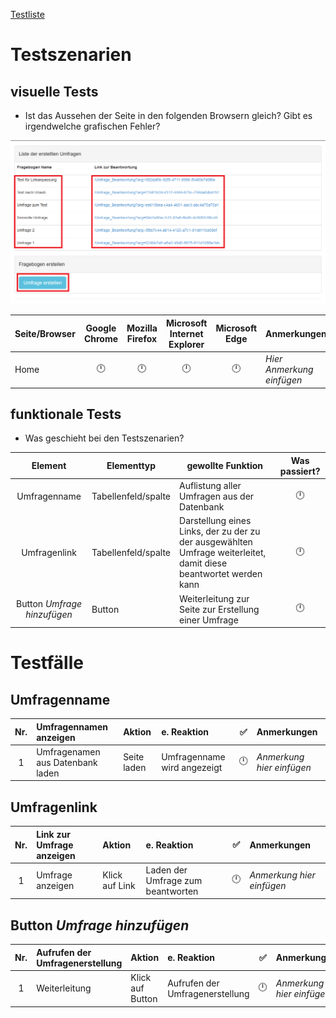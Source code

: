[Testliste](/Tests/Testliste.md)
# Testszenarien
## visuelle Tests
* Ist das Aussehen der Seite in den folgenden Browsern gleich? Gibt es irgendwelche grafischen Fehler?

![Bild der Home-Seite](/Tests/Tests%20-%20Ver.%200.4/Images/Home.png)

| Seite/Browser | Google Chrome | Mozilla Firefox | Microsoft Internet Explorer | Microsoft Edge | Anmerkungen |
| :--- | :---: | :---: |  :---: | :---: | :--- |
| Home | :clock12: | :clock12:|:clock12:|:clock12:| *Hier Anmerkung einfügen* |

## funktionale Tests
* Was geschieht bei den Testszenarien?

| Element | Elementtyp | gewollte Funktion | Was passiert? |
| :---: | --- | --- | :---: |
| Umfragenname | Tabellenfeld/spalte | Auflistung aller Umfragen aus der Datenbank | :clock12: |
| Umfragenlink | Tabellenfeld/spalte | Darstellung eines Links, der zu der zu der ausgewählten Umfrage weiterleitet, damit diese beantwortet werden kann | :clock12: |
| Button *Umfrage hinzufügen* | Button | Weiterleitung zur Seite zur Erstellung einer Umfrage | :clock12: |

# Testfälle

## Umfragenname

| Nr. | Umfragennamen anzeigen | Aktion | e. Reaktion | :white_check_mark: | Anmerkungen |
| :---: | :--- | :--- | :--- | :---: | :--- |
| 1 | Umfragenamen aus Datenbank laden | Seite laden | Umfragenname wird angezeigt | :clock12: | *Anmerkung hier einfügen* |

## Umfragenlink

| Nr. | Link zur Umfrage anzeigen | Aktion | e. Reaktion | :white_check_mark: | Anmerkungen |
| :---: | :--- | :--- | :--- | :---: | :--- |
| 1 | Umfrage anzeigen | Klick auf Link | Laden der Umfrage zum beantworten | :clock12: | *Anmerkung hier einfügen* |

## Button *Umfrage hinzufügen*

| Nr. | Aufrufen der Umfragenerstellung | Aktion | e. Reaktion | :white_check_mark: | Anmerkungen |
| :---: | :--- | :--- | :--- | :---: | :--- |
| 1 | Weiterleitung | Klick auf Button | Aufrufen der Umfragenerstellung | :clock12: | *Anmerkung hier einfügen* |

